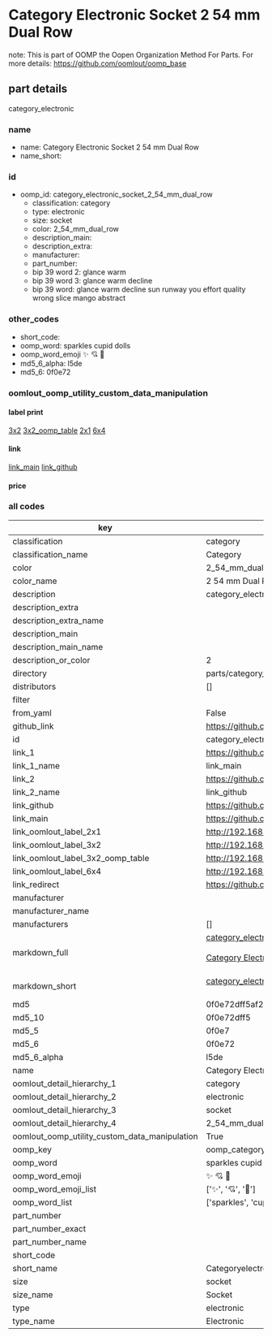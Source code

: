 # Category Electronic Socket 2 54 mm Dual Row  

note: This is part of OOMP the Oopen Organization Method For Parts. For more details: https://github.com/oomlout/oomp_base

##  part details
  



category_electronic



### name
* name: Category Electronic Socket 2 54 mm Dual Row
* name_short: 
### id
* oomp_id: category_electronic_socket_2_54_mm_dual_row
  * classification: category
  * type: electronic
  * size: socket
  * color: 2_54_mm_dual_row
  * description_main: 
  * description_extra: 
  * manufacturer: 
  * part_number: 
  * bip 39 word 2: glance warm
  * bip 39 word 3: glance warm decline
  * bip 39 word: glance warm decline sun runway you effort quality wrong slice mango abstract

### other_codes
* short_code: 
* oomp_word: sparkles cupid dolls
* oomp_word_emoji :sparkles: :cupid: :dolls:
* md5_6_alpha: l5de
* md5_6: 0f0e72






### oomlout_oomp_utility_custom_data_manipulation
#### label print
[3x2](http://192.168.1.245:1112/?label=oomp%20l5de)
[3x2_oomp_table](http://192.168.1.108:1112/?label=oomp%20l5de)
[2x1](http://192.168.1.242:1112/?label=oomp%20l5de)
[6x4](http://192.168.1.55:1112/?label=oomp%20l5de)    

#### link

[link_main](https://github.com/oomlout/oomlout_oomp_version_1_messy/tree/main/parts/category_electronic_socket_2_54_mm_dual_row) [link_github](https://github.com/oomlout/oomlout_oomp_version_1_messy/tree/main/parts/category_electronic_socket_2_54_mm_dual_row)                             

#### price







### all codes 
| key | value |  
| --- | --- |  
| classification | category |  
| classification_name | Category |  
| color | 2_54_mm_dual_row |  
| color_name | 2 54 mm Dual Row |  
| description | category_electronic |  
| description_extra |  |  
| description_extra_name |  |  
| description_main |  |  
| description_main_name |  |  
| description_or_color | 2  |  
| directory | parts/category_electronic_socket_2_54_mm_dual_row |  
| distributors | [] |  
| filter |  |  
| from_yaml | False |  
| github_link | https://github.com/oomlout/oomlout_oomp_part_src/tree/main/parts/category_electronic_socket_2_54_mm_dual_row |  
| id | category_electronic_socket_2_54_mm_dual_row |  
| link_1 | https://github.com/oomlout/oomlout_oomp_version_1_messy/tree/main/parts/category_electronic_socket_2_54_mm_dual_row |  
| link_1_name | link_main |  
| link_2 | https://github.com/oomlout/oomlout_oomp_version_1_messy/tree/main/parts/category_electronic_socket_2_54_mm_dual_row |  
| link_2_name | link_github |  
| link_github | https://github.com/oomlout/oomlout_oomp_version_1_messy/tree/main/parts/category_electronic_socket_2_54_mm_dual_row |  
| link_main | https://github.com/oomlout/oomlout_oomp_version_1_messy/tree/main/parts/category_electronic_socket_2_54_mm_dual_row |  
| link_oomlout_label_2x1 | http://192.168.1.242:1112/?label=oomp%20l5de |  
| link_oomlout_label_3x2 | http://192.168.1.245:1112/?label=oomp%20l5de |  
| link_oomlout_label_3x2_oomp_table | http://192.168.1.108:1112/?label=oomp%20l5de |  
| link_oomlout_label_6x4 | http://192.168.1.55:1112/?label=oomp%20l5de |  
| link_redirect | https://github.com/oomlout/oomlout_oomp_version_1_messy/tree/main/parts/category_electronic_socket_2_54_mm_dual_row |  
| manufacturer |  |  
| manufacturer_name |  |  
| manufacturers | [] |  
| markdown_full | [category_electronic_socket_2_54_mm_dual_row](none)<br>[](none)<br>[Category Electronic Socket 2 54 Mm Dual Row](none)<br><br> |  
| markdown_short | [category_electronic_socket_2_54_mm_dual_row](none)<br><br> |  
| md5 | 0f0e72dff5af28d7fcdebd9471fdcb15 |  
| md5_10 | 0f0e72dff5 |  
| md5_5 | 0f0e7 |  
| md5_6 | 0f0e72 |  
| md5_6_alpha | l5de |  
| name | Category Electronic Socket 2 54 mm Dual Row |  
| oomlout_detail_hierarchy_1 | category |  
| oomlout_detail_hierarchy_2 | electronic |  
| oomlout_detail_hierarchy_3 | socket |  
| oomlout_detail_hierarchy_4 | 2_54_mm_dual_row |  
| oomlout_oomp_utility_custom_data_manipulation | True |  
| oomp_key | oomp_category_electronic_socket_2_54_mm_dual_row |  
| oomp_word | sparkles cupid dolls |  
| oomp_word_emoji | :sparkles: :cupid: :dolls: |  
| oomp_word_emoji_list | [':sparkles:', ':cupid:', ':dolls:'] |  
| oomp_word_list | ['sparkles', 'cupid', 'dolls'] |  
| part_number |  |  
| part_number_exact |  |  
| part_number_name |  |  
| short_code |  |  
| short_name | Categoryelectronic |  
| size | socket |  
| size_name | Socket |  
| type | electronic |  
| type_name | Electronic |  
